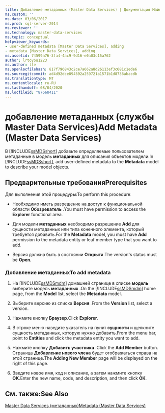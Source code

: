 ```yaml
---
title: Добавление метаданных (Master Data Services) | Документация Майкрософт
ms.custom: ''
ms.date: 03/06/2017
ms.prod: sql-server-2014
ms.reviewer: ''
ms.technology: master-data-services
ms.topic: conceptual
helpviewer_keywords:
- user-defined metadata [Master Data Services], adding
- metadata [Master Data Services], adding
ms.assetid: 74599a76-3fa4-4ac9-9d16-e0a03c15a762
author: lrtoyou1223
ms.author: lle
ms.openlocfilehash: 817f796843c2ce7a662a8d26113ef3c681c1ede6
ms.sourcegitcommit: ad4d92dce894592a259721a1571b1d8736abacdb
ms.translationtype: MT
ms.contentlocale: ru-RU
ms.lasthandoff: 08/04/2020
ms.locfileid: "87668411"
---
```

# <a name="add-metadata-master-data-services"></a><span data-ttu-id="148c3-102">добавление метаданных (службы Master Data Services)</span><span class="sxs-lookup"><span data-stu-id="148c3-102">Add Metadata (Master Data Services)</span></span>
  <span data-ttu-id="148c3-103">В [!INCLUDE[ssMDSshort](../includes/ssmdsshort-md.md)] добавьте определяемые пользователем метаданные в модель **метаданных** для описания объектов модели.</span><span class="sxs-lookup"><span data-stu-id="148c3-103">In [!INCLUDE[ssMDSshort](../includes/ssmdsshort-md.md)], add user-defined metadata to the **Metadata** model to describe your model objects.</span></span>  
  
## <a name="prerequisites"></a><span data-ttu-id="148c3-104">Предварительные требования</span><span class="sxs-lookup"><span data-stu-id="148c3-104">Prerequisites</span></span>  
 <span data-ttu-id="148c3-105">Для выполнения этой процедуры:</span><span class="sxs-lookup"><span data-stu-id="148c3-105">To perform this procedure:</span></span>  
  
-   <span data-ttu-id="148c3-106">Необходимо иметь разрешение на доступ к функциональной области **Обозреватель** .</span><span class="sxs-lookup"><span data-stu-id="148c3-106">You must have permission to access the **Explorer** functional area.</span></span>  
  
-   <span data-ttu-id="148c3-107">Для модели **метаданных** необходимо разрешение **Add** для сущности метаданных или типа конечного элемента, который требуется добавить.</span><span class="sxs-lookup"><span data-stu-id="148c3-107">For the **Metadata** model, you must have **Add** permission to the metadata entity or leaf member type that you want to add.</span></span>  
  
-   <span data-ttu-id="148c3-108">Версия должна быть в состоянии **Открыта**.</span><span class="sxs-lookup"><span data-stu-id="148c3-108">The version's status must be **Open**.</span></span>  
  
### <a name="to-add-metadata"></a><span data-ttu-id="148c3-109">Добавление метаданных</span><span class="sxs-lookup"><span data-stu-id="148c3-109">To add metadata</span></span>  
  
1.  <span data-ttu-id="148c3-110">На [!INCLUDE[ssMDSmdm](../includes/ssmdsmdm-md.md)] домашней странице в списке **модель** выберите модель **метаданных** .</span><span class="sxs-lookup"><span data-stu-id="148c3-110">On the [!INCLUDE[ssMDSmdm](../includes/ssmdsmdm-md.md)] home page, from the **Model** list, select the **Metadata** model.</span></span>  
  
2.  <span data-ttu-id="148c3-111">Выберите версию из списка **Версия** .</span><span class="sxs-lookup"><span data-stu-id="148c3-111">From the **Version** list, select a version.</span></span>  
  
3.  <span data-ttu-id="148c3-112">Нажмите кнопку **Браузер**.</span><span class="sxs-lookup"><span data-stu-id="148c3-112">Click **Explorer**.</span></span>  
  
4.  <span data-ttu-id="148c3-113">В строке меню наведите указатель на пункт **сущности** и щелкните сущность метаданных, которую нужно добавить.</span><span class="sxs-lookup"><span data-stu-id="148c3-113">From the menu bar, point to **Entities** and click the metadata entity you want to add.</span></span>  
  
5.  <span data-ttu-id="148c3-114">Нажмите кнопку **Добавить участника** .</span><span class="sxs-lookup"><span data-stu-id="148c3-114">Click the **Add Member** button.</span></span> <span data-ttu-id="148c3-115">Страница **Добавление нового члена** будет отображаться справа на этой странице.</span><span class="sxs-lookup"><span data-stu-id="148c3-115">The **Adding New Member** page will be displayed on the right of this page.</span></span>  
  
6.  <span data-ttu-id="148c3-116">Введите новое имя, код и описание, а затем нажмите кнопку **ОК**.</span><span class="sxs-lookup"><span data-stu-id="148c3-116">Enter the new name, code, and description, and then click **OK**.</span></span>  
  
## <a name="see-also"></a><span data-ttu-id="148c3-117">См. также:</span><span class="sxs-lookup"><span data-stu-id="148c3-117">See Also</span></span>  
 [<span data-ttu-id="148c3-118">Master Data Services &#40;метаданных&#41;</span><span class="sxs-lookup"><span data-stu-id="148c3-118">Metadata &#40;Master Data Services&#41;</span></span>](metadata-master-data-services.md)  
  
  

